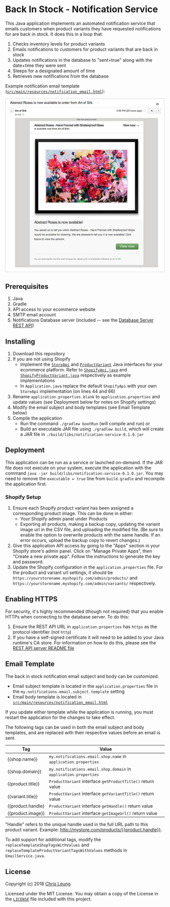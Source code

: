 # Back In Stock - Notification Service

This Java application implements an automated notification service that emails customers when product variants they have requested notifications for are back in stock. It does this in a loop that:
1. Checks inventory levels for product variants
2. Emails notifications to customers for product variants that are back in stock
3. Updates notifications in the database to "sent=true" along with the date+time they were sent
4. Sleeps for a designated amount of time
5. Retrieves new notifications from the database

Example notification email template ([`src/main/resources/notification_email.html`](src/main/resources/notification_email.html)):

![Example Email Notification](doc/sample.jpg "Sample Email Notification")

## Prerequisites

1. Java
2. Gradle
3. API access to your ecommerce website
4. SMTP email account
5. Notifications Database server (included -- see the [Database Server REST API](../RestApi))

## Installing

1. Download this repository
2. If you are not using Shopify
    * Implement the [`StoreApi`](../Objects/src/main/java/com/chrisleung/notifications/objects/StoreApi.java) and [`ProductVariant`](../Objects/src/main/java/com/chrisleung/notifications/objects/ProductVariant.java) Java interfaces for your ecommerce platform. Refer to [`ShopifyApi.java`](src/main/java/com/chrisleung/notifications/service/ShopifyApi.java) and [`ShopifyProductVariant.java`](src/main/java/com/chrisleung/notifications/service/ShopifyProductVariant.java) respectively as example implementations
    * In `Application.java` replace the default `ShopifyApi` with your own `StoreApi` implementation (on lines 44 and 66)
5. Rename `application.properties.blank` to `application.properties` and update values (see Deployment below for notes on Shopify settings)
6. Modify the email subject and body templates (see Email Template below)
7. Compile the application
    * Run the command `./gradlew bootRun` (will compile and run) or
    * Build an executable JAR file using `./gradlew build`, which will create a JAR file in `./build/libs/notification-service-0.1.0.jar`

## Deployment

This application can be run as a service or launched on-demand. If the JAR file does not execute on your system, execute the application with the command `java -jar build/libs/notification-service-0.1.0.jar`. You may need to remove the `executable = true` line from `build.gradle` and recompile the application first.

### Shopify Setup
1. Ensure each Shopify product variant has been assigned a corresponding product image. This can be done in either:
    * Your Shopify admin panel under Products
    * Exporting all products, making a backup copy, updating the variant image url in the CSV file, and uploading the modified file. (Be sure to enable the option to overwrite products with the same handle. If an error occurs, upload the backup copy to revert changes.)
2. Give this application API access by going to the "Apps" section in your Shopify store's admin panel. Click on "Manage Private Apps", then "Create a new private app". Follow the instructions to generate the key and password.
3. Update the Shopify configuration in the `application.properties` file. For the product and variant url settings, it should be `https://yourstorename.myshopify.com/admin/products/` and `https://yourstorename.myshopify.com/admin/variants/` respectively.

## Enabling HTTPS

For security, it's highly recommended (though not required) that you enable HTTPs when connecting to the database server. To do this:
1. Ensure the REST API URL in `application.properties` has `https` as the protocol identifier (not `http`)
2. If you have a self-signed certificate it will need to be added to your Java runtime's CA store. For information on how to do this, please see the [REST API server README file](../RestApi/README.md)

## Email Template

The back in stock notification email subject and body can be customized.
* Email subject template is located in the `application.properties` file in the `my.notifications.email.subject.template` setting
* Email body template is located in [`src/main/resources/notification_email.html`](src/main/resources/notification_email.html)

If you update either template while the application is running, you must restart the application for the changes to take effect.

The following tags can be used in both the email subject and body templates, and are replaced with their respective values before an email is sent.

| Tag               | Value                                                            |
|-------------------|------------------------------------------------------------------|
| {{shop.name}}     | `my.notifications.email.shop.name` in `application.properties`   |
| {{shop.domain}}   | `my.notifications.email.shop.domain` in `application.properties` |
| {{product.title}} | `ProductVariant` interface `getProductTitle()` return value      |
| {{variant.title}} | `ProductVariant` interface `getVariantTitle()` return value      |
| {{product.handle} | `ProductVariant` interface `getHandle()` return value            |
| {{product.image}} | `ProductVariant` interface `getImageUrl()` return value          |

"Handle" refers to the unique handle used in the full URL path to this product variant. Example: http://mystore.com/products/{{product.handle}}.

To add support for additional tags, modify the `replaceTemplateShopTagsWithValues` and `replaceTemplateProductVariantTagsWithValues` methods in `EmailService.java`.

## License

Copyright (c) 2018 [Chris Leung](https://github.com/chrislzm)

Licensed under the MIT License. You may obtain a copy of the License in the [`LICENSE`](LICENSE) file included with this project.
